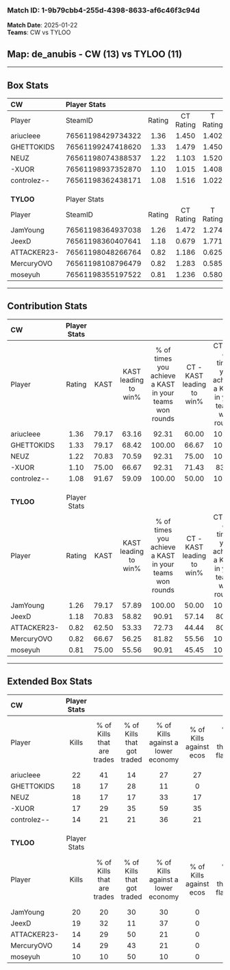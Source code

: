 ### Match ID: 1-9b79cbb4-255d-4398-8633-af6c46f3c94d  
**Match Date**: 2025-01-22  
**Teams**: CW vs TYLOO  

## **Map**: de_anubis - CW (13) vs TYLOO (11)  
---  

## Box Stats  

| **CW**      | Player Stats      |        |           |          |       |       |       |         |        |      |     |
| :- | :- | :-: | :-: | :-: | :-: | :-: | :-: | :-: | :-: | :-: | :-: |
| Player      | SteamID           | Rating | CT Rating | T Rating | KAST  |  ADR  | Kills | Assists | Deaths | K/D  | HS% |
| ariucleee   | 76561198429734322 |  1.36  |   1.450   |  1.402   | 79.17 | 65.2  |  22   |    1    |   13   | 1.69 | 54  |
| GHETTOKIDS  | 76561199247418620 |  1.33  |   1.479   |  1.450   | 79.17 | 102.9 |  18   |   10    |   15   | 1.20 | 72  |
| NEUZ        | 76561198074388537 |  1.22  |   1.103   |  1.520   | 70.83 | 85.3  |  18   |    8    |   14   | 1.29 | 55  |
| -XUOR       | 76561198937352870 |  1.10  |   1.015   |  1.408   | 75.00 | 73.6  |  17   |    5    |   17   | 1.00 | 76  |
| controlez-- | 76561198362438171 |  1.08  |   1.516   |  1.022   | 91.67 | 64.5  |  14   |   10    |   18   | 0.78 |  7  |
|             |                   |        |           |          |       |       |       |         |        |      |     |
|             |                   |        |           |          |       |       |       |         |        |      |     |
|             |                   |        |           |          |       |       |       |         |        |      |     |
| **TYLOO**   | Player Stats      |        |           |          |       |       |       |         |        |      |     |
| Player      | SteamID           | Rating | CT Rating | T Rating | KAST  |  ADR  | Kills | Assists | Deaths | K/D  | HS% |
| JamYoung    | 76561198364937038 |  1.26  |   1.472   |  1.274   | 79.17 | 88.6  |  20   |    4    |   18   | 1.11 | 45  |
| JeexD       | 76561198360407641 |  1.18  |   0.679   |  1.771   | 70.83 | 75.3  |  19   |    2    |   15   | 1.27 |  5  |
| ATTACKER23- | 76561198048266764 |  0.82  |   1.186   |  0.625   | 62.50 | 75.0  |  14   |    5    |   21   | 0.67 | 42  |
| MercuryOVO  | 76561198108796479 |  0.82  |   1.283   |  0.585   | 66.67 | 59.3  |  14   |    0    |   19   | 0.74 | 42  |
| moseyuh     | 76561198355197522 |  0.81  |   1.236   |  0.580   | 75.00 | 56.4  |  10   |    5    |   16   | 0.63 | 40  |
---  

## Contribution Stats  

| **CW**      | Player Stats |       |                      |                                                        |                           |                                                             |                          |                                                            |
| :- | :-: | :-: | :-: | :-: | :-: | :-: | :-: | :-: |
| Player      |    Rating    | KAST  | KAST leading to win% | % of times you achieve a KAST in your teams won rounds | CT - KAST leading to win% | CT - % of times you achieve a KAST in your teams won rounds | T - KAST leading to win% | T - % of times you achieve a KAST in your teams won rounds |
| ariucleee   |     1.36     | 79.17 |        63.16         |                         92.31                          |           60.00           |                           100.00                            |          66.67           |                           85.71                            |
| GHETTOKIDS  |     1.33     | 79.17 |        68.42         |                         100.00                         |           66.67           |                           100.00                            |          70.00           |                           100.00                           |
| NEUZ        |     1.22     | 70.83 |        70.59         |                         92.31                          |           75.00           |                           100.00                            |          66.67           |                           85.71                            |
| -XUOR       |     1.10     | 75.00 |        66.67         |                         92.31                          |           71.43           |                            83.33                            |          63.64           |                           100.00                           |
| controlez-- |     1.08     | 91.67 |        59.09         |                         100.00                         |           50.00           |                           100.00                            |          70.00           |                           100.00                           |
|             |              |       |                      |                                                        |                           |                                                             |                          |                                                            |
|             |              |       |                      |                                                        |                           |                                                             |                          |                                                            |
|             |              |       |                      |                                                        |                           |                                                             |                          |                                                            |
| **TYLOO**   | Player Stats |       |                      |                                                        |                           |                                                             |                          |                                                            |
| Player      |    Rating    | KAST  | KAST leading to win% | % of times you achieve a KAST in your teams won rounds | CT - KAST leading to win% | CT - % of times you achieve a KAST in your teams won rounds | T - KAST leading to win% | T - % of times you achieve a KAST in your teams won rounds |
| JamYoung    |     1.26     | 79.17 |        57.89         |                         100.00                         |           50.00           |                           100.00                            |          66.67           |                           100.00                           |
| JeexD       |     1.18     | 70.83 |        58.82         |                         90.91                          |           57.14           |                            80.00                            |          60.00           |                           100.00                           |
| ATTACKER23- |     0.82     | 62.50 |        53.33         |                         72.73                          |           44.44           |                            80.00                            |          66.67           |                           66.67                            |
| MercuryOVO  |     0.82     | 66.67 |        56.25         |                         81.82                          |           55.56           |                           100.00                            |          57.14           |                           66.67                            |
| moseyuh     |     0.81     | 75.00 |        55.56         |                         90.91                          |           45.45           |                           100.00                            |          71.43           |                           83.33                            |
---  

## Extended Box Stats  

| **CW**      | Player Stats |                            |                            |                                    |                         |                              |                                 |        |                             |                                     |                          |                               |                            |
| :- | :-: | :-: | :-: | :-: | :-: | :-: | :-: | :-: | :-: | :-: | :-: | :-: | :-: |
| Player      |    Kills     | % of Kills that are trades | % of Kills that got traded | % of Kills against a lower economy | % of Kills against ecos | % of Kills that are flawless | % of Kills that are close duels | Deaths | % of Deaths that get traded | % of Deaths against a lower economy | % of Deaths against ecos | % of Deaths that are flawless | % of Deaths that are close |
| ariucleee   |      22      |             41             |             14             |                 27                 |           27            |              82              |                5                |   13   |             23              |                 15                  |            8             |              62               |             0              |
| GHETTOKIDS  |      18      |             17             |             28             |                 11                 |            0            |              56              |                6                |   15   |             40              |                 13                  |            0             |              47               |             20             |
| NEUZ        |      18      |             17             |             17             |                 33                 |           17            |              72              |               11                |   14   |             29              |                 14                  |            0             |              50               |             0              |
| -XUOR       |      17      |             29             |             35             |                 59                 |           35            |              53              |               18                |   17   |             29              |                 18                  |            6             |              71               |             6              |
| controlez-- |      14      |             21             |             21             |                 36                 |           21            |              71              |                0                |   18   |             44              |                 17                  |            11            |              50               |             0              |
|             |              |                            |                            |                                    |                         |                              |                                 |        |                             |                                     |                          |                               |                            |
|             |              |                            |                            |                                    |                         |                              |                                 |        |                             |                                     |                          |                               |                            |
|             |              |                            |                            |                                    |                         |                              |                                 |        |                             |                                     |                          |                               |                            |
| **TYLOO**   | Player Stats |                            |                            |                                    |                         |                              |                                 |        |                             |                                     |                          |                               |                            |
| Player      |    Kills     | % of Kills that are trades | % of Kills that got traded | % of Kills against a lower economy | % of Kills against ecos | % of Kills that are flawless | % of Kills that are close duels | Deaths | % of Deaths that get traded | % of Deaths against a lower economy | % of Deaths against ecos | % of Deaths that are flawless | % of Deaths that are close |
| JamYoung    |      20      |             20             |             30             |                 30                 |            0            |              50              |               15                |   18   |             28              |                 17                  |            0             |              67               |             11             |
| JeexD       |      19      |             32             |             11             |                 37                 |            0            |              89              |                0                |   15   |             13              |                 13                  |            0             |              87               |             7              |
| ATTACKER23- |      14      |             29             |             50             |                 21                 |            0            |              50              |                0                |   21   |             19              |                 24                  |            0             |              62               |             14             |
| MercuryOVO  |      14      |             29             |             43             |                 21                 |            0            |              29              |                7                |   19   |             26              |                 21                  |            0             |              74               |             0              |
| moseyuh     |      10      |             10             |             50             |                 10                 |            0            |              50              |                0                |   16   |             25              |                 25                  |            0             |              50               |             6              |
